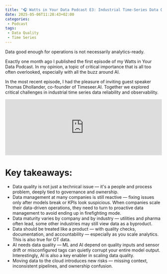 ```yaml
---
title: "🎧 Watts in Your Data Podcast E3: Industrial Time-Series Data Quality and Reliability with Timeseer"
date: 2025-05-06T11:28:43+02:00
categories: 
 - Podcast
tags: 
 - Data Quality
 - Time Series
---
```


Data good enough for operations is not necessarily analytics-ready.

Exactly one month ago I published the first episode of my Watts in Your Data Podcast. In my opinion, a topic of critical importance that is all too often overlooked, especially with all the buzz around AI.

In the most recent episode, I had the pleasure of inviting guest speaker Thomas Dhollander, co-founder of Timeseer.AI. Together we explored critical challenges in industrial time series data reliability and observability.

<iframe width="100%" height="180" frameborder="no" scrolling="no" seamless="" src="https://share.transistor.fm/e/7cc3dc6a"></iframe>

# Key takeaways:

* Data quality is not just a technical issue — it's a people and process problem, deeply tied to governance and ownership.
* Data management at many companies is still reactive — fixing issues only after models break or KPIs look suspicious. When companies scale their data-driven operations, they need to turn to proactive data management to avoid ending up in firefighting mode.
* Data maturity varies by company and by industry — utilities and pharma often lead, some other industries may still view data as a byproduct.
* Data should be treated like a product — with quality checks, documentation, and accountability — especially as you scale analytics. This is also true for OT data.
* AI needs data quality — ML and AI depend on quality inputs and sensor drift or misconfigured tags can quietly corrupt your entire model output. Interestingly, AI is also a key enabler in scaling data quality.
* Moving data to the cloud introduces new risks — missing context, inconsistent pipelines, and ownership confusion.
